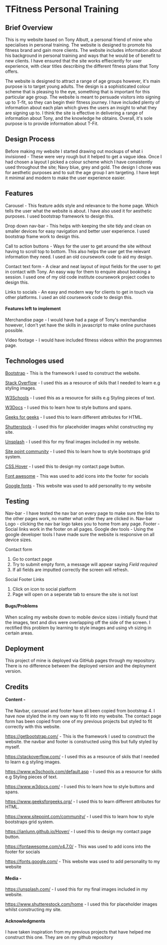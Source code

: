 # TFitness Personal Training

## Brief Overview

This is my website based on Tony Albutt, a personal friend of mine who specialises in personal training.
The website is designed to promote his fitness brand and gain more clients.
The website includes information about his background in personal training and ways that he would be of benefit to new clients.
I have ensured that the site works effieciently for user experience, with clear titles describing the different fitness plans that Tony
offers.

The website is designed to attract a range of age groups however, it's main purpose is to target young adults.
The design is a sophisticated colour scheme that is pleasing to the eye, something that is important for this particular age group.
The website is meant to persuade visitors into signing up to T-fit, so they can begin their fitness journey. I have included plenty of
information about each plan which gives the users an insight to what they are signing up to.
I think the site is effective in delivering a range of information about Tony, and the knowledge he obtains.
Overall, it's sole purpose is to provide information about T-Fit.

## Design Process

Before making my website I started drawing out mockups of what i invisioned -
These were very rough but it helped to get a vague idea.
Once I had chosen a layout I picked a colour scheme which I have consistently used throughout the site; Navy blue, grey and gold.
The design I chose was for aesthetic purposes and to suit the age group I am targeting.
I have kept it minimal and modern to make the user experience easier.

## Features

Carousel - This feature adds style and relevance to the home page. Which tells the user what the website is about. I have also used it for aesthetic purposes. I used bootstrap framework to design this.

Drop down nav-bar - This helps with keeping the site tidy and clean on smaller devices for easy navigation and better user experience. I used bootstrap frame work to design this.

Call to action buttons - Ways for the user to get around the site without having to scroll top to bottom. This also helps the user get the relevant information they need. I used an old coursework code to aid my design.

Contact text form - A clear and neat layout of input fields for the user to get in contact with Tony. An easy way for them to enquire about booking a session. I used one of my old code institute coursework project codes to design this.

Links to socials - An easy and modern way for clients to get in touch via other platforms. I used an old coursework code to design this.

#### Features left to implement

Merchandise page - I would have had a page of Tony's merchandise however, I don't yet have the skills in javascript to make online purchases possible.

Video footage - I would have included fitness videos within the programmes page.

## Technologes used

[Bootstrap](https://getbootstrap.com/) - This is the framework I used to construct the website.

[Stack Overflow](https://stackoverflow.com/) - I used this as a resource of skils that I needed to learn e.g styling images.

[W3Schools](https://www.w3schools.com/default.asp) - I used this as a resource for skills e.g Styling pieces of text.

[W3Docs](https://www.w3docs.com/) - I used this to learn how to style buttons and spans.

[Geeks for geeks](https://www.geeksforgeeks.org/) - I used this to learn different attributes for HTML.

[Shutterstock](https://www.shutterestock.com/home) - I used this for placeholder images whilst constructing my site.

[Unsplash](https://unsplash.com/) - I used this for my final images included in my website.

[Site point community](https://www.sitepoint.com/community/) - I used this to learn how to style bootstraps grid system.

[CSS.Hover](https://ianlunn.github.io/Hover/) - I used this to design my contact page button.

[Font awesome](https://fontawesome.com/v4.7.0/) - This was used to add icons into the footer for socials

[Google fonts](https://fonts.google.com/) - This website was used to add personality to my website

## Testing

Nav-bar - I have tested the nav bar on every page to make sure the links to the other pages work, no matter what order they are clicked in.
Nav-bar Logo - clicking the nav bar logo takes you to home from any page.
Footer - Social links work in the footer on all pages.
Google dev tools - Using the google developer tools I have made sure the website is responsive on all device sizes.

Contact form

1. Go to contact page
2. Try to submit empty form, a message will appear saying _Field required_
3. If all fields are imputted correctly the screen will refresh.

Social Footer Links 

1. Click on icon to social platform
2. Page will open on a seperate tab to ensure the site is not lost

#### Bugs/Problems

When scaling my website down to mobile device sizes i initially found that the images, text and divs were overlapping off the side of the screen.
I rectified this problem by learning to style images and using vh sizing in certain areas.

## Deployment

This project of mine is deployed via GitHub pages through my repository. There is no difference between the deployed version and the deployment version.

## Credits

#### Content -

The Navbar, carousel and footer have all been copied from bootstrap 4. I have now styled the in my own way to fit into my website.
The contact page form has been copied from one of my previous projects but styled to fit correctly with this website.

https://getbootstrap.com/ - This is the framework I used to construct the website. the navbar and footer is constructed using this but fully styled by myself.

https://stackoverflow.com/ - I used this as a resource of skils that I needed to learn e.g styling images.

https://www.w3schools.com/default.asp - I used this as a resource for skills e.g Styling pieces of text.

https://www.w3docs.com/ - I used this to learn how to style buttons and spans.

https://www.geeksforgeeks.org/ - I used this to learn different attributes for HTML.

https://www.sitepoint.com/community/ - I used this to learn how to style bootstraps grid system.

https://ianlunn.github.io/Hover/ - I used this to design my contact page button.

https://fontawesome.com/v4.7.0/ - This was used to add icons into the footer for socials

https://fonts.google.com/ - This website was used to add personality to my website

#### Media -

https://unsplash.com/ - I used this for my final images included in my website.

https://www.shutterestock.com/home - I used this for placeholder images whilst constructing my site.

#### Acknowledgments

I have taken inspiration from my previous projects that have helped me construct this one. They are on my github repository
